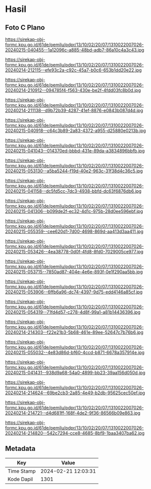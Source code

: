 # Hasil

## Foto C Plano

https://sirekap-obj-formc.kpu.go.id/61de/pemilu/pdpr/13/10/02/20/07/1310022007026-20240215-040455--1a12096c-a885-48bd-adb7-86a10c4a3c43.jpg

https://sirekap-obj-formc.kpu.go.id/61de/pemilu/pdpr/13/10/02/20/07/1310022007026-20240214-212115--efe93c2a-c92c-45a7-b0c6-653b1dd20e22.jpg

https://sirekap-obj-formc.kpu.go.id/61de/pemilu/pdpr/13/10/02/20/07/1310022007026-20240214-210912--094785f4-f563-430e-be2f-4fdd03fc8b0d.jpg

https://sirekap-obj-formc.kpu.go.id/61de/pemilu/pdpr/13/10/02/20/07/1310022007026-20240214-211138--d9b72b39-4287-41ef-8876-e0843b087d4d.jpg

https://sirekap-obj-formc.kpu.go.id/61de/pemilu/pdpr/13/10/02/20/07/1310022007026-20240215-040918--c64c3b89-2a83-4372-a955-d25880e0213b.jpg

https://sirekap-obj-formc.kpu.go.id/61de/pemilu/pdpr/13/10/02/20/07/1310022007026-20240215-041043--014370ed-bbbd-431e-89da-a3834896bbfb.jpg

https://sirekap-obj-formc.kpu.go.id/61de/pemilu/pdpr/13/10/02/20/07/1310022007026-20240215-053130--a5ba5244-f19d-40e2-963c-31f38d4c36c5.jpg

https://sirekap-obj-formc.kpu.go.id/61de/pemilu/pdpr/13/10/02/20/07/1310022007026-20240215-041158--dc5fd5cc-7dc3-4938-bbfd-dc63f6876db6.jpg

https://sirekap-obj-formc.kpu.go.id/61de/pemilu/pdpr/13/10/02/20/07/1310022007026-20240215-041306--b099de2f-ec32-4d1c-975b-28d0ee596ebf.jpg

https://sirekap-obj-formc.kpu.go.id/61de/pemilu/pdpr/13/10/02/20/07/1310022007026-20240215-055359--cee620d1-7d00-4698-869d-aa413d3aa411.jpg

https://sirekap-obj-formc.kpu.go.id/61de/pemilu/pdpr/13/10/02/20/07/1310022007026-20240215-053426--4ea38778-0d0f-4fd8-8fd0-7029005ce977.jpg

https://sirekap-obj-formc.kpu.go.id/61de/pemilu/pdpr/13/10/02/20/07/1310022007026-20240215-053715--7850ad87-404e-4e6e-893f-0e1f290aa5bb.jpg

https://sirekap-obj-formc.kpu.go.id/61de/pemilu/pdpr/13/10/02/20/07/1310022007026-20240215-053906--6ffb6a96-dc74-4397-9d75-edd4146a85cf.jpg

https://sirekap-obj-formc.kpu.go.id/61de/pemilu/pdpr/13/10/02/20/07/1310022007026-20240215-054319--71fd4d57-c278-4d8f-99a1-a81b14436396.jpg

https://sirekap-obj-formc.kpu.go.id/61de/pemilu/pdpr/13/10/02/20/07/1310022007026-20240214-214303--f22e21b3-5b68-461e-89ee-52647c7b76b6.jpg

https://sirekap-obj-formc.kpu.go.id/61de/pemilu/pdpr/13/10/02/20/07/1310022007026-20240215-055032--4e83d86d-bf60-4ccd-b871-6678a357914e.jpg

https://sirekap-obj-formc.kpu.go.id/61de/pemilu/pdpr/13/10/02/20/07/1310022007026-20240215-041431--938d9a68-54a0-4899-bb23-39aa156d050d.jpg

https://sirekap-obj-formc.kpu.go.id/61de/pemilu/pdpr/13/10/02/20/07/1310022007026-20240214-214624--69be2cb3-2a85-4e49-b2db-95625cec50ef.jpg

https://sirekap-obj-formc.kpu.go.id/61de/pemilu/pdpr/13/10/02/20/07/1310022007026-20240214-214721--d4d681ff-168f-4de2-9f36-86566b09e863.jpg

https://sirekap-obj-formc.kpu.go.id/61de/pemilu/pdpr/13/10/02/20/07/1310022007026-20240214-214820--542c7294-cce8-4685-8bf9-1baa3407ba62.jpg


## Metadata

| Key        | Value               |
| ---------- | ------------------- |
| Time Stamp | 2024-02-21 12:03:31 |
| Kode Dapil | 1301                |



